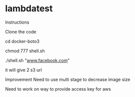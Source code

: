 # lambdatest
Instructions

Clone the code 

cd docker-boto3

chmod 777 shell.sh

./shell.sh "www.facebook.com"

it will give 2 s3 url

Improvement
Need to use multi stage to decrease image size

Need to work on way to provide access key for aws

